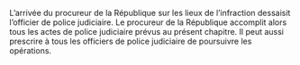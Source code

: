 L’arrivée du procureur de la République sur les lieux de l’infraction dessaisit l’officier de police judiciaire.
Le procureur de la République accomplit alors tous les actes de police judiciaire prévus au présent chapitre.
Il peut aussi prescrire à tous les officiers de police judiciaire de poursuivre les opérations.